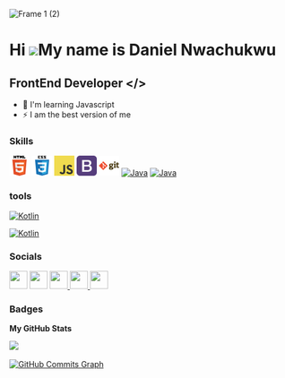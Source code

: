 ![Frame 1 (2)](https://user-images.githubusercontent.com/103733496/202864315-9bc7b8c9-7106-4f33-9b03-8f5d218eb2be.png)

Hi ![](https://user-images.githubusercontent.com/18350557/176309783-0785949b-9127-417c-8b55-ab5a4333674e.gif)My name is Daniel Nwachukwu
=======================================================================================================================================

FrontEnd Developer </>
-----------------



<!--* 🌍  I'm from Nigeria-->
* 🧠  I'm learning Javascript 
* ⚡  I am the best version of me

### Skills 


<p align="left">
<a href="https://www.learn-html.org/" target="_blank" rel="noreferrer"><img src="https://raw.githubusercontent.com/github/explore/80688e429a7d4ef2fca1e82350fe8e3517d3494d/topics/html/html.png" width="36" height="36" alt="Kotlin" /></a>
<a href="https://www.w3.org/Style/CSS/Overview.en.html" target="_blank" rel="noreferrer"><img src="https://raw.githubusercontent.com/github/explore/80688e429a7d4ef2fca1e82350fe8e3517d3494d/topics/css/css.png" width="36" height="36" alt="C" /></a>
<a href="https://www.javascript.com/" target="_blank" rel="noreferrer"><img src="https://raw.githubusercontent.com/github/explore/80688e429a7d4ef2fca1e82350fe8e3517d3494d/topics/javascript/javascript.png" width="36" height="36" alt="Dart" /></a>
<a href="https://getbootstrap.com/" target="_blank" rel="noreferrer"><img src="https://raw.githubusercontent.com/github/explore/80688e429a7d4ef2fca1e82350fe8e3517d3494d/topics/bootstrap/bootstrap.png" width="36" height="36" alt="Java" /></a>
<a href="https://git-scm.com/" target="_blank" rel="noreferrer"><img src="https://raw.githubusercontent.com/github/explore/80688e429a7d4ef2fca1e82350fe8e3517d3494d/topics/git/git.png" width="36" height="36" alt="Java" /></a>
  <a href="https://www.google.com/imgres?imgurl=https%3A%2F%2Fupload.wikimedia.org%2Fwikipedia%2Fcommons%2Fthumb%2Fd%2Fd5%2FTailwind_CSS_Logo.svg%2F2048px-Tailwind_CSS_Logo.svg.png&tbnid=OZBtHBNmRY8DZM&vet=12ahUKEwis8vCrj4X_AhWupycCHe1uB_wQMygBegUIARDkAQ..i&imgrefurl=https%3A%2F%2Fcommons.wikimedia.org%2Fwiki%2FFile%3ATailwind_CSS_Logo.svg&docid=GDle4AdvGcBZdM&w=2048&h=2048&q=tailwind%20css%20picture&ved=2ahUKEwis8vCrj4X_AhWupycCHe1uB_wQMygBegUIARDkAQ" target="_blank" rel="noreferrer"><img src="https://upload.wikimedia.org/wikipedia/commons/thumb/d/d5/Tailwind_CSS_Logo.svg/2048px-Tailwind_CSS_Logo.svg.png" width="36" height="36" alt="Java" /></a>
<a href="https://repository-images.githubusercontent.com/410214337/070f2aba-d9d6-4699-b887-9a0f29015b1b" target="_blank" rel="noreferrer"><img src="https://repository-images.githubusercontent.com/410214337/070f2aba-d9d6-4699-b887-9a0f29015b1b" width="36" height="36" alt="Java" /></a>
</p>


### tools

<p>
<a href="https://code.visualstudio.com/docs" target="_blank" rel="noreferrer"><img src="https://cdn.icon-icons.com/icons2/2107/PNG/512/file_type_vscode_icon_130084.png" width="36" height="36" alt="Kotlin" /></a>

<a href="https://www.sublimetext.com/docs/index.html" target="_blank" rel="noreferrer"><img src="https://upload.wikimedia.org/wikipedia/en/thumb/d/d2/Sublime_Text_3_logo.png/225px-Sublime_Text_3_logo.png" width="36" height="36" alt="Kotlin" /></a>




</p>

### Socials

<p align="left">
<a href="https://github.com/Verifieddanny" target="_blank" rel="noreferrer"><img src="https://raw.githubusercontent.com/danielcranney/readme-generator/main/public/icons/socials/github.svg" width="32" height="32" /></a> 
<a href="https://twitter.com/dannyclassi_c" target="_blank" rel="noreferrer"><img src="https://raw.githubusercontent.com/danielcranney/readme-generator/main/public/icons/socials/twitter.svg" width="32" height="32" /></a>
<a href="https://www.tiktok.com/@verifieddanny?lang=en" target="_blank" rel="noreferrer"><img height="32" width="32" src="https://www.rit.edu/sites/rit.edu/files/campaigns/umag/tiktok/tiktok-logo-header.png" />
</a>
<a href="https://www.sololearn.com/profile/19185871" target="_blank" rel="noreferrer"><img height="32" width="32" src="https://play-lh.googleusercontent.com/DHpmEI1cO-w2FQe6QHmXh_QksGEzF2hYiTAsQcgcyWPb7MFRb3R9KP5tITbzZgD1sV31=w480-h960-rw" />
</a>
<a href="https://www.linkedin.com/in/daniel-nwachukwu-244080236/0" target="_blank" rel="noreferrer"><img height="32" width="32" src="https://www.edigitalagency.com.au/wp-content/uploads/Linkedin-logo-icon-png.png" />
</a>
</p>

### Badges

<b>My GitHub Stats</b>

<a href="https://github.com/Verifieddanny"><img src="https://github-readme-streak-stats.herokuapp.com/?user=Verifieddanny&stroke=ffffff&background=1c1917&ring=0891b2&fire=0891b2&currStreakNum=ffffff&currStreakLabel=0891b2&sideNums=ffffff&sideLabels=ffffff&dates=ffffff&hide_border=true" /></a>

<a href="https://github.com/Verifieddanny"><img src="https://activity-graph.herokuapp.com/graph?username=Verifieddanny&bg_color=1c1917&color=ffffff&line=0891b2&point=ffffff&area_color=1c1917&area=true&hide_border=true&custom_title=GitHub%20Commits%20Graph" alt="GitHub Commits Graph" /></a>



